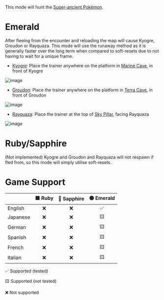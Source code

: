 
This mode will hunt the [Super-ancient Pokémon](https://bulbapedia.bulbagarden.net/wiki/List_of_in-game_event_Pok%C3%A9mon_(Emerald)#Super-ancient_Pok.C3.A9mon). 


# Emerald
After fleeing from the encounter and reloading the map will cause Kyogre, Groudon or Rayquaza. This mode will use the runaway method as it is generally faster over the long term when compared to soft-resets due to not having to wait for a unique frame.

- [Kyogre](https://bulbapedia.bulbagarden.net/wiki/Kyogre_(Pok%C3%A9mon)): Place the trainer anywhere on the platform in [Marine Cave](https://bulbapedia.bulbagarden.net/wiki/Marine_Cave), in front of Kyogre

![image](https://github.com/40Cakes/pokebot-gen3/assets/16377135/919ac5da-2415-4134-99ba-aaac41f9faea)

- [Groudon](https://bulbapedia.bulbagarden.net/wiki/Groudon_(Pok%C3%A9mon)): Place the trainer anywhere on the platform in [Terra Cave](https://bulbapedia.bulbagarden.net/wiki/Terra_Cave), in front of Groudon

![image](https://github.com/40Cakes/pokebot-gen3/assets/16377135/8d1f214c-a038-4fb7-96d9-2e5bcb06b576)

- [Rayquaza](https://bulbapedia.bulbagarden.net/wiki/Rayquaza_(Pok%C3%A9mon)): Place the trainer at the top of [Sky Pillar](https://bulbapedia.bulbagarden.net/wiki/Sky_Pillar), facing Rayquaza

![image](https://github.com/40Cakes/pokebot-gen3/assets/16377135/648ab21a-363e-44b2-a24c-10c41adb3424)

# Ruby/Sapphire
(Not implemented) Kyogre and Groudon and Rayquaza will not respawn if fled from, so this mode will simply utilise soft-resets.

# Game Support
|          | 🟥 Ruby | 🔷 Sapphire | 🟢 Emerald |
|:---------|:-------:|:-----------:|:----------:|
| English  |    ❌    |      ❌      |     ✅      |
| Japanese |  ❌   |    ❌     |    🟨    |
| German   |  ❌   |    ❌     |    🟨    |
| Spanish  |  ❌   |    ❌     |    🟨    |
| French   |  ❌   |    ❌     |    🟨    |
| Italian  |  ❌   |    ❌     |    🟨    |

✅ Supported (tested)

🟨 Supported (not tested)

❌ Not supported